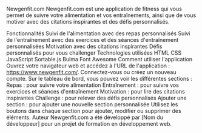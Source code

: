 Newgenfit.com
Newgenfit.com est une application de fitness qui vous permet de suivre votre alimentation et vos entraînements, ainsi que de vous motiver avec des citations inspirantes et des défis personnalisés.

Fonctionnalités
Suivi de l'alimentation avec des repas personnalisés
Suivi de l'entraînement avec des exercices et des séances d'entraînement personnalisées
Motivation avec des citations inspirantes
Défis personnalisés pour vous challenger
Technologies utilisées
HTML
CSS
JavaScript
Sortable.js
Bulma
Font Awesome
Comment utiliser l'application
Ouvrez votre navigateur web et accédez à l'URL de l'application : https://www.newgenfit.com/.
Connectez-vous ou créez un nouveau compte.
Sur le tableau de bord, vous pouvez voir les différentes sections :
Repas : pour suivre votre alimentation
Entraînement : pour suivre vos exercices et séances d'entraînement
Motivation : pour lire des citations inspirantes
Challenge : pour relever des défis personnalisés
Ajouter une section : pour ajouter une nouvelle section personnalisée
Utilisez les boutons dans chaque section pour ajouter, modifier ou supprimer des éléments.
Auteur
Newgenfit.com a été développé par [Nom du développeur] pour un projet de formation en développement web.
